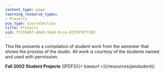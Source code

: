 ```yaml
---
content_type: page
learning_resource_types:
- Projects
ocw_type: CourseSection
title: Projects
uid: ff255467-dda9-34a8-9cca-023f0f8ff269
---
```


This file presents a compilation of student work from the semester that shows the process of the studio. All work is courtesy of the students named and used with permission.

**Fall 2002 Student Projects** ([PDF]({{< baseurl >}}/resources/janstudent))